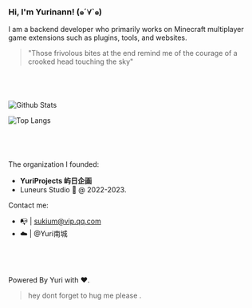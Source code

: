 ### Hi, I'm Yurinann! (๑´∀`๑)

I am a backend developer who primarily works on Minecraft multiplayer game extensions such as plugins, tools, and websites.
> "Those frivolous bites at the end remind me of the courage of a crooked head touching the sky"

#

<br>

![Github Stats](https://github-readme-stats-yurinann.vercel.app/api?username=Yurinann&count_private=true&include_all_commits=true")

![Top Langs](https://github-readme-stats-yurinann.vercel.app/api/top-langs/?username=Yurinann&layout=compact&langs_count=10)

#

<br>

The organization I founded:
- **YuriProjects 屿日企画**
- Luneurs Studio 🌙 @ 2022-2023.

Contact me: 
- 📭 | sukium@vip.qq.com
- ☁️ | @Yuri南城

#

<br>

Powered By Yuri with ❤️.
> hey dont forget to hug me please .
